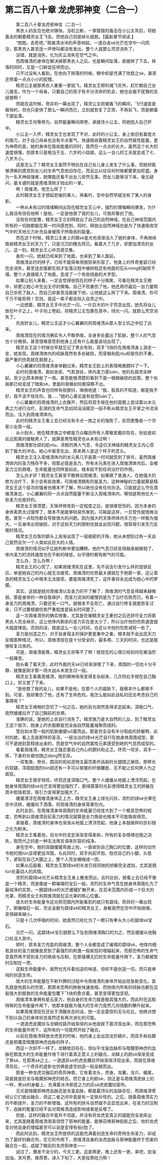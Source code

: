 <h1>第二百八十章 龙虎邪神变（二合一）</h1>
<div id="content">&nbsp&nbsp&nbsp&nbsp&nbsp&nbsp&nbsp&nbsp
 第二百八十章龙虎邪神变（二合一）
 <br/>&nbsp&nbsp&nbsp&nbsp&nbsp&nbsp&nbsp&nbsp
 黑衣人的反应也绝对够快，当机立断，一掌狠狠的轰击在小公主背后，将她轰击的朝着精灵女王飞去，而他自己则是掉头就跑。【最新章节阅读.】
 <br/>&nbsp&nbsp&nbsp&nbsp&nbsp&nbsp&nbsp&nbsp
 “想跑。去死吧。”周维清冰冷的声音响起，一道白金sè光芒在空中一闪而没，那黑衣人甚至连一声惨叫都没有发出，整个人就那么凭空消失了。
 <br/>&nbsp&nbsp&nbsp&nbsp&nbsp&nbsp&nbsp&nbsp
 没错，就是消失，化为灰尘消失在空气之中。
 <br/>&nbsp&nbsp&nbsp&nbsp&nbsp&nbsp&nbsp&nbsp
 而周维清的身体在解决掉那黑衣人之后，也是瞬间坠落，直接摔了下去，摔落的同时，又是一口鲜血狂喷而出。
 <br/>&nbsp&nbsp&nbsp&nbsp&nbsp&nbsp&nbsp&nbsp
 只不过没有人看到，在他向下摔落的时候，眼中却是充满了欣慰之sè，甚至还带着一点点小小的狡猾。
 <br/>&nbsp&nbsp&nbsp&nbsp&nbsp&nbsp&nbsp&nbsp
 精灵公主被那黑衣人重重一掌拍飞，精灵女王顿时魂飞天外，赶忙朝自己女儿接去，作为一个母亲，只要自己的孩子有半分活命的机会，她也会毫不犹豫的去拯救啊！
 <br/>&nbsp&nbsp&nbsp&nbsp&nbsp&nbsp&nbsp&nbsp
 而就在这时候，奇异的一幕出现了，精灵公主刚被轰飞的瞬间，飞行速度是极快的，但也只是快了那么一瞬间而已，立刻就恢复了正常，不再前飞，而是朝着下面坠落。
 <br/>&nbsp&nbsp&nbsp&nbsp&nbsp&nbsp&nbsp&nbsp
 精灵女王何等修为，自然能量瞬间席卷，承接住小公主，将她抱入自己怀中。
 <br/>&nbsp&nbsp&nbsp&nbsp&nbsp&nbsp&nbsp&nbsp
 小公主一入怀，精灵女王也发现了不对，此时的小公主，身上依旧有着庞大的吸力，对于自己母亲也没有半点客气，快速吸收着精灵女王的自然属性能量。更为神奇的是，她的身体在吸收能量的同时，竟然在一点点的长大，虽然这个长大的速度很慢。但原本只是相当于五、六岁的小姑娘，这么一会儿的工夫就变成了七、八岁大小。
 <br/>&nbsp&nbsp&nbsp&nbsp&nbsp&nbsp&nbsp&nbsp
 这是怎么了？精灵女王虽然不明白在自己女儿身上发生了什么事，但她却能够清晰的感觉到女儿的生命气息依旧存在，而且比以往任何时候都要更加旺盛。身为一名天神级强者，她哪能还看不出女儿安然无事。而女儿能够活下来，毫无疑问，最关键的就是周维清刚才拍出的一掌。
 <br/>&nbsp&nbsp&nbsp&nbsp&nbsp&nbsp&nbsp&nbsp
 啊！周维清，他怎么样了？
 <br/>&nbsp&nbsp&nbsp&nbsp&nbsp&nbsp&nbsp&nbsp
 此时精灵女王才想起悲催的某人，再看时，空中自然早就没有了某人的身影。
 <br/>&nbsp&nbsp&nbsp&nbsp&nbsp&nbsp&nbsp&nbsp
 一种从未有过的情绪瞬间出现在精灵女王心中，强烈的懊悔瞬间爆发，为什么我没有信任他啊！是他，一定是他救了我的女儿，可我却重创了他。
 <br/>&nbsp&nbsp&nbsp&nbsp&nbsp&nbsp&nbsp&nbsp
 没有任何犹豫，精灵女王立刻释放出了自己的自然神域，在自己神域范围内所有的一切她都能在第一时间感觉到，同时，释放出自然神域也是为了快速吸收空气中的天地元力补充自身被孩子所吸收的能量。
 <br/>&nbsp&nbsp&nbsp&nbsp&nbsp&nbsp&nbsp&nbsp
 而在这个时候，精灵公主身上的银sè星光也渐渐没入了她的身体，不再继续吸收精灵女王的天力了，只是沉沉的睡去而已。看着大了几岁，却更加漂亮的女儿，这一刻，精灵女王心中百感交集。
 <br/>&nbsp&nbsp&nbsp&nbsp&nbsp&nbsp&nbsp&nbsp
 身形一闪，她就已经来到了地面，也来到了某人面前。
 <br/>&nbsp&nbsp&nbsp&nbsp&nbsp&nbsp&nbsp&nbsp
 周维清此时的样子，已经不能简单用狼狈来形容了。他身上的传奇套装已经完全消失，甚至连衣服都在刚才坠落过程中被树枝还有地面的石头nòng的破败不堪。整个人直接砸入了地面，变成了一个有些扭曲的大字型。
 <br/>&nbsp&nbsp&nbsp&nbsp&nbsp&nbsp&nbsp&nbsp
 如果让别人来看，一定会觉得他现在的样子十分搞笑，可看在精灵女王眼中，却更让她心中生出无尽的懊悔。自己不但重伤了他，他还用尽最后一丝力量帮自己杀死了敌人，而自己却甚至没能接下他，让他就这么摔了下来。周维清，你可千万不能死啊！否则，我这一辈子都会陷入自责之中。
 <br/>&nbsp&nbsp&nbsp&nbsp&nbsp&nbsp&nbsp&nbsp
 一边想着，精灵女王手中光芒一闪，一片巨大的叶子凭空出现，她先将女儿放在叶子之上，叶子向上卷起，将精灵公主包裹在其中，绿光一闪，就那么凭空消失了。
 <br/>&nbsp&nbsp&nbsp&nbsp&nbsp&nbsp&nbsp&nbsp
 先收好女儿，精灵公主这才小心翼翼的将周维清从那人型土坑之中拉了出来。
 <br/>&nbsp&nbsp&nbsp&nbsp&nbsp&nbsp&nbsp&nbsp
 周维清现在的情况确实令人不敢恭维，全身多处露出了肌肤，整个人的气息也十分微弱，甚至很难感受到他身上还有什么能量波动出现了。
 <br/>&nbsp&nbsp&nbsp&nbsp&nbsp&nbsp&nbsp&nbsp
 精灵女王这个时候也早就忘记了男女有别，双手飞快的在周维清身上游走一变，她发现，周维清体内的经脉竟然有多处破损，而骨骼和肌ròu却是伤的不重，最严重的伤势就在肩膀上。
 <br/>&nbsp&nbsp&nbsp&nbsp&nbsp&nbsp&nbsp&nbsp
 小心翼翼的将周维清身体翻过来，精灵女王脸上的表情略微颤抖了一下。
 <br/>&nbsp&nbsp&nbsp&nbsp&nbsp&nbsp&nbsp&nbsp
 此时的周维清，面如金纸、气若游丝，体内圣力紊luàn，他的右肩完全肿起，至少比原本肿胀了一倍。甚至能够清楚的看到下面一根根破损的血管。整个右肩都已经变成了暗紫sè，里面的骨骼如何都探察不出。
 <br/>&nbsp&nbsp&nbsp&nbsp&nbsp&nbsp&nbsp&nbsp
 精灵女王的声音也同样有些颤抖，喃喃地道：“我、我真的不知道，都是我不好，我不该不信任你。我……”她的心着实是有些慌luàn了。
 <br/>&nbsp&nbsp&nbsp&nbsp&nbsp&nbsp&nbsp&nbsp
 小心翼翼的将周维清的上衣撕开，然后将双手按在他的肩膀上尝试着以水元素之力进行治疗，彭湃的生命气息如同涓涓细流一般不断从精灵女王手掌之中流淌而出，注入到周维清体内。
 <br/>&nbsp&nbsp&nbsp&nbsp&nbsp&nbsp&nbsp&nbsp
 此时的精灵女王看上去已经没有半点一族之长的强势了，反而更像是一个邻家小女孩一般。
 <br/>&nbsp&nbsp&nbsp&nbsp&nbsp&nbsp&nbsp&nbsp
 从小到大，她在精灵族之中都是万众瞩目所有人尊敬爱戴的存在，别说是如此近距离的接触男人了，就算是男性精灵也从未有过啊！
 <br/>&nbsp&nbsp&nbsp&nbsp&nbsp&nbsp&nbsp&nbsp
 周维清那壮硕的肌ròu，浓郁的男人气息，令这位天神级的精灵女王内心受到了极大的冲击。她心中甚至生出，原来男人是这个样子的念头。
 <br/>&nbsp&nbsp&nbsp&nbsp&nbsp&nbsp&nbsp&nbsp
 精灵女王注入周维清体内的水元素几乎是第一时间就受到了排斥，虽然周维清体内的圣力残存不多，但那必竟是圣力，所有水元素在进入周维清体内后，会被圣力立刻吞噬，生命能量也同样是如此，根本起不到任何治疗的作用。
 <br/>&nbsp&nbsp&nbsp&nbsp&nbsp&nbsp&nbsp&nbsp
 怎么办才好？精灵女王甚至不敢移动周维清，如果换了普通人，在她强大的修为治疗下，多少会有些效果，可周维清拥有的是圣力，这种神秘的力量就算是精灵女王这个层次的强者也根本不了解，所以她也没有任何办法。只能就这么守在周维清身边，小心翼翼的将一点点自然能量不断注入周维清体内，哪怕是帮他壮大一些圣力也是好的。
 <br/>&nbsp&nbsp&nbsp&nbsp&nbsp&nbsp&nbsp&nbsp
 精灵女王很清楚，天珠师修炼到一定程度之后，是很难受伤的。因为本身的身体素质太过强悍了，根本不是能够轻易伤害到。可越是这样，一旦受伤就很难治愈。甚至一点轻伤都会导致很大的问题。因为强大的天珠师体内天力也一样极为强大，一旦身体出现破损，对于这些天力的限制也就会出现问题，很容易引发天力反噬的情况。
 <br/>&nbsp&nbsp&nbsp&nbsp&nbsp&nbsp&nbsp&nbsp
 精灵女王白皙的额头上渐渐出现了一层细密的汗珠，她从未想到过有一天自己竟然会欠一个人类如此巨大的人情。
 <br/>&nbsp&nbsp&nbsp&nbsp&nbsp&nbsp&nbsp&nbsp
 周维清的情况似乎比她判断中更加糟糕，他的气息已经变得越来越微弱了，体内圣力的流转速度也在不断的降低，似乎随时都有断气的可能。
 <br/>&nbsp&nbsp&nbsp&nbsp&nbsp&nbsp&nbsp&nbsp
 怎么办，怎么办啊！
 <br/>&nbsp&nbsp&nbsp&nbsp&nbsp&nbsp&nbsp&nbsp
 精灵女王的心慌了，如果周维清死在这里，先不说会引发什么样的连锁反应，单是她自己的内心就无法接受。周维清的伤势最关键就在于她那一掌，这让善良的精灵女王心中根本无法接受。要是周维清死了，这件事将永远成为她心中的梦魇。
 <br/>&nbsp&nbsp&nbsp&nbsp&nbsp&nbsp&nbsp&nbsp
 其实，这就是她对周维清以及圣力的不了解了，周维清的气息变得越来越微弱，那是身体的一种自我保护，而圣力流淌的缓慢则是为了治疗伤势而已。有着一身圣力的周维清，只要还有一口气，就根本不会死亡，通过自行修复就能恢复过来，只不过要根据伤势严重程度是延长时间罢了。
 <br/>&nbsp&nbsp&nbsp&nbsp&nbsp&nbsp&nbsp&nbsp
 这一次周维清伤的确实很重，尤其是在被精灵女王重创之后还拼尽全力将那黑衣人完全抹杀，这让他体内剩余的圣力实在是太少了，所以治疗他的伤势速度就大幅度降低。否则的话，就是这么一会儿时间，也足以令他的伤势减轻一些了。
 <br/>&nbsp&nbsp&nbsp&nbsp&nbsp&nbsp&nbsp&nbsp
 圣力是创造之力，对于自身宿主的保护更是重中之重，根本就不会出现天力反噬那种情况，所以，周维清现在是十分安全的，最多两、三天的时间，也还是能够恢复过来的。
 <br/>&nbsp&nbsp&nbsp&nbsp&nbsp&nbsp&nbsp&nbsp
 可是，周维清能等，精灵女王却等不了啊！她现在的心情已经如同在被油煎一般痛苦。
 <br/>&nbsp&nbsp&nbsp&nbsp&nbsp&nbsp&nbsp&nbsp
 抬头看了看天空，此时外面的天sè已经渐渐暗了下来，周围的一切也十分平静，就像是刚才那一场大战从未发生过一般。
 <br/>&nbsp&nbsp&nbsp&nbsp&nbsp&nbsp&nbsp&nbsp
 精灵女王看着周维清，她的眼神渐渐变得复杂起来，几次将右手按在自己胸口上，却又放了下来。
 <br/>&nbsp&nbsp&nbsp&nbsp&nbsp&nbsp&nbsp&nbsp
 “是他救了我的女儿，如果不是他，在那个人的威胁下，我根本什么都做不到。可是，我却重伤了他，还有了生命危险。我怎么能如此自私的还去考虑自己的事情呢？”
 <br/>&nbsp&nbsp&nbsp&nbsp&nbsp&nbsp&nbsp&nbsp
 精灵女王喃喃的念叨了一句之后，她的目光突然变得坚定起来。深吸口气，竟然缓缓拉开了自己胸前的衣襟。
 <br/>&nbsp&nbsp&nbsp&nbsp&nbsp&nbsp&nbsp&nbsp
 准确的说，是她的上衣自行消失了。精灵族乃是大自然的儿女，到了精灵女王这个层次，她身上的衣服都是完全由自然能量凝聚而成的。
 <br/>&nbsp&nbsp&nbsp&nbsp&nbsp&nbsp&nbsp&nbsp
 莹白如冰雪一般的肌肤缓缓luǒ露而出，那是完全没有半分瑕疵的娇躯啊，此时的她，看上去是那样的圣洁，一层淡淡的绿sè光芒自行在她身体周围成型，那可不是她刻意释放出来的，而是空气中的自然属性元素感受到她的气息而成型的。
 <br/>&nbsp&nbsp&nbsp&nbsp&nbsp&nbsp&nbsp&nbsp
 看着周维清，精灵女王强忍着自己内心的颤抖和忐忑，终究一咬牙，双手一挥，下身的长裙也随之dàng然无存。
 <br/>&nbsp&nbsp&nbsp&nbsp&nbsp&nbsp&nbsp&nbsp
 一双笔直、修长、圆润的宛如造物主最完美作品般的长腿随之展现，那修长的双腿，浑圆挺翘的tún部还有一手可以掌握的纤细腰肢，无不能让任何男人为之疯狂。
 <br/>&nbsp&nbsp&nbsp&nbsp&nbsp&nbsp&nbsp&nbsp
 精灵女王银牙轻咬，终究还是深吸口气，整个人缓缓从地面上漂浮而起，在她身体周围的绿sè光芒变得更加强烈了，那绿蒙蒙的光彩使得精灵女王的娇躯在其中若隐若现，吸引力变得更加强大了。
 <br/>&nbsp&nbsp&nbsp&nbsp&nbsp&nbsp&nbsp&nbsp
 缓缓漂浮在周维清身体正上方，精灵女王身上绿光闪烁，浓烈的绿sè光晕在空中流转，缓缓向下洒落，将周维清的身体笼罩在内。
 <br/>&nbsp&nbsp&nbsp&nbsp&nbsp&nbsp&nbsp&nbsp
 此时此刻，在周维清身体周围的生命能量已经庞大到了一个极其恐怖的程度，恐怖到以周维清目前圣力的情况就算是全力吸收也根本不可能吸收得完。
 <br/>&nbsp&nbsp&nbsp&nbsp&nbsp&nbsp&nbsp&nbsp
 紧接着，周维清的身体也渐渐从地面上漂浮而起，他身上本就破碎的衣衫随之化为粉末。
 <br/>&nbsp&nbsp&nbsp&nbsp&nbsp&nbsp&nbsp&nbsp
 精灵女王看着他，目光中的坚定渐渐变得柔和，所有的复杂情绪也随之消失，取而代之的是一种无法用言语来形容的纯净。
 <br/>&nbsp&nbsp&nbsp&nbsp&nbsp&nbsp&nbsp&nbsp
 身在空中，她的双腿缓缓弯曲上抬，一直收到自己胸口的位置，这样的动作令她的翘tún显得更加浑圆，与此同时，双手向前环抱，抱住自己的小腿，头低下，紧贴在自己大腿之上，整个人完全蜷缩成一团。
 <br/>&nbsp&nbsp&nbsp&nbsp&nbsp&nbsp&nbsp&nbsp
 如果从后面看，精灵女王那绿sè的长发已经将她的娇躯完全遮挡，尤其是翘tún处最动人的风情。
 <br/>&nbsp&nbsp&nbsp&nbsp&nbsp&nbsp&nbsp&nbsp
 浓烈的碧绿sè光芒从精灵女王身上散发而出，此时此刻，她看上去已经不像是一个精灵，而是像是一颗璀璨的宝石一般。浓烈的生命气息在她身体周围化为了最纯净的实质，一圈碧绿sè的光芒缓缓扩散开来，在百米范围内形成一个巨大的光罩，而精灵女王和周维清就在这光罩的核心位置。
 <br/>&nbsp&nbsp&nbsp&nbsp&nbsp&nbsp&nbsp&nbsp
 庞大的生命能量令这光照范围内所能看到的就只有碧绿。奇异的一幕出现了。那蜷缩在一起，完全呈献为碧绿sè的精灵女王，身躯竟然在空中开始收缩，变得越来越小。
 <br/>&nbsp&nbsp&nbsp&nbsp&nbsp&nbsp&nbsp&nbsp
 只是十几次呼吸的时间，她竟然已经化为了一颗只有拳头大小的碧绿sè宝石。
 <br/>&nbsp&nbsp&nbsp&nbsp&nbsp&nbsp&nbsp&nbsp
 光芒一闪，这碧绿sè宝石就那么下坠到周维清胸口的为之，然后缓缓从他胸口处没入其中。
 <br/>&nbsp&nbsp&nbsp&nbsp&nbsp&nbsp&nbsp&nbsp
 顿时，原本圣力充盈的周维清，整个人全都变成了璀璨的碧绿sè，他体内细若游丝的圣力就像是受到了最强烈的刺激一般疯狂的增幅起来，而那恐怖的生命气息竟然再不受到圣力的吸收与压制，在那强横无匹的生命能量作用下，圣力都被暂时压制在一旁。
 <br/>&nbsp&nbsp&nbsp&nbsp&nbsp&nbsp&nbsp&nbsp
 这股生命能量中，居然也充斥着创造的味道，但却不是创造一切，而只是单纯的创造生命。
 <br/>&nbsp&nbsp&nbsp&nbsp&nbsp&nbsp&nbsp&nbsp
 庞大的生命能量在不断升腾的过程中令周维清的身体开始出现急剧变化，首先就是他肩头的伤势，那原本恐怖的肿胀快速收缩，而他体内所有的经脉也都在这股强大到极致的生命能量包覆下飞快的愈合着。甚至变得更加坚韧。
 <br/>&nbsp&nbsp&nbsp&nbsp&nbsp&nbsp&nbsp&nbsp
 周维清本身拥有星云圣力，他自身的生命力就是极其强大的，而此时在这股特殊的生命能量作用下，他那本就极为强大的生命力竟然几何倍数的攀升起来。
 <br/>&nbsp&nbsp&nbsp&nbsp&nbsp&nbsp&nbsp&nbsp
 如果周维清现在还处于清醒状态的话，他一定会震惊的无与伦比，他绝对想不到以自己的身体状态竟然还有再次进化的可能。
 <br/>&nbsp&nbsp&nbsp&nbsp&nbsp&nbsp&nbsp&nbsp
 一道道虎皮魔纹与龙鳞纹路开始渐渐的从他皮肤下面浮现出来，而在那恐怖的生命能量作用下，这所有的一切竟然开始了融合。
 <br/>&nbsp&nbsp&nbsp&nbsp&nbsp&nbsp&nbsp&nbsp
 以前在周维清释放龙虎变的时候，他的身上会出现龙形鳞片，而双手和右脚还是邪魔变暗魔邪神虎血脉的样子。
 <br/>&nbsp&nbsp&nbsp&nbsp&nbsp&nbsp&nbsp&nbsp
 而这一次却不一样了，龙鳞依旧存在，但似乎龙皇血脉却与暗魔邪神虎的血脉在那庞大的生命能量作用下进行着真正意义上的融合。龙鳞上的颜sè渐渐变成了黑sè，在那黑sè之上，一道道灰sè的虎皮魔纹开始渐渐浮现出来。而就在周维清背后，一个奇异的虚影也仿佛是虚空创造一般呈献而出。
 <br/>&nbsp&nbsp&nbsp&nbsp&nbsp&nbsp&nbsp&nbsp
 那是一种龙虎交融后的奇异神兽，它有着龙头，虎身，龙翼，龙爪、蝎尾，简直就是巨龙与暗魔邪神虎的结合。而它身上的颜sè，则正是与周维清皮肤上的一样，黑sè的身躯上，充满着冰冷邪恶之力的灰sè虎皮魔纹密布。
 <br/>&nbsp&nbsp&nbsp&nbsp&nbsp&nbsp&nbsp&nbsp
 无论是暗魔邪神虎血脉还是龙皇血脉，都是最顶尖的血脉存在，而周维清曾经让它们彼此融合，但这二者之间毕竟是有一定排斥性的。之后，随着周维清实力的不断提升，圣力的不断增强，这所有的排斥自然就不会显现出来，在圣力的压制下，血脉的能量已经不会对周维清造成影响或者是反噬了。
 <br/>&nbsp&nbsp&nbsp&nbsp&nbsp&nbsp&nbsp&nbsp
 但是，这样的融合毕竟并不彻底，并没有将龙虎变真正的威能完全发挥出来，尤其是随着周维清渐渐领悟了邪神的能量，能够召唤邪神投影之后，他的龙虎变对他自身的增幅甚至可以说是变得有些jī肋了。
 <br/>&nbsp&nbsp&nbsp&nbsp&nbsp&nbsp&nbsp&nbsp
 而此时此刻，精灵女王所提供的这股充满着创造生命的奇特生命圣力，却成为了最好的融合剂，在它的作用下，周维清自身的龙虎血脉与邪神能量终于完美的融合在一起，成就了眼前的龙虎邪神变——
 <br/>&nbsp&nbsp&nbsp&nbsp&nbsp&nbsp&nbsp&nbsp
 说过了，爆发不会少的，今天三更。这是两更，晚上还有一更。来吧，加油加油。求月票、推荐票，进入下旬了，大家投票给力啊！
 <br/>&nbsp&nbsp&nbsp&nbsp&nbsp&nbsp&nbsp&nbsp
 <br/>&nbsp&nbsp&nbsp&nbsp&nbsp&nbsp&nbsp&nbsp
</div>
